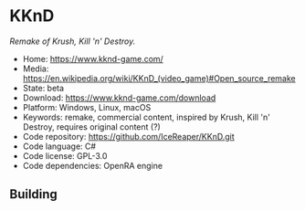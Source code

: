 # KKnD

_Remake of Krush, Kill 'n' Destroy._

- Home: https://www.kknd-game.com/
- Media: https://en.wikipedia.org/wiki/KKnD_(video_game)#Open_source_remake
- State: beta
- Download: https://www.kknd-game.com/download
- Platform: Windows, Linux, macOS
- Keywords: remake, commercial content, inspired by Krush, Kill 'n' Destroy, requires original content (?)
- Code repository: https://github.com/IceReaper/KKnD.git
- Code language: C#
- Code license: GPL-3.0
- Code dependencies: OpenRA engine


## Building
